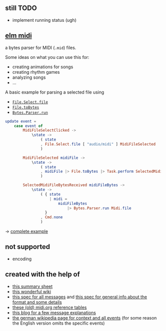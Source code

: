 ## still TODO

  - implement running status (ugh)

## [elm midi](https://dark.elm.dmy.fr/packages/lue-bird/elm-midi/latest/)

a bytes parser for MIDI (`.mid`) files.

Some ideas on what you can use this for:
  - creating animations for songs
  - creating rhythm games
  - analyzing songs
  - ...

A basic example for parsing a selected file using
  - [`File.Select.file`](https://dark.elm.dmy.fr/packages/elm/file/latest/File-Select#file)
  - [`File.toBytes`](https://dark.elm.dmy.fr/packages/elm/file/latest/File#toBytes)
  - [`Bytes.Parser.run`](https://dark.elm.dmy.fr/packages/zwilias/elm-bytes-parser/latest/Bytes-Parser#run)

```elm
update event =
    case event of
        MidiFileSelectClicked ->
            \state ->
                ( state
                , File.Select.file [ "audio/midi" ] MidiFileSelected
                )

        MidiFileSelected midiFile ->
            \state ->
                ( state
                , midiFile |> File.toBytes |> Task.perform SelectedMidiFileBytesReceived
                )

        SelectedMidiFileBytesReceived midiFileBytes ->
            \state ->
                ( { state
                    | midi =
                        midiFileBytes
                            |> Bytes.Parser.run Midi.file
                  }
                , Cmd.none
                )
```
→ [complete example](https://github.com/lue-bird/elm-midi/tree/master/example)

## not supported

- encoding

## created with the help of

  - [this summary sheet](https://www.music.mcgill.ca/~ich/classes/mumt306/StandardMIDIfileformat.html)
  - [this wonderful wiki](https://www.recordingblogs.com/wiki/musical-instrument-digital-interface-midi)
  - [this spec for all messages](http://midi.teragonaudio.com/tech/midispec.htm) and [this spec for general info about the format and some details](http://midi.teragonaudio.com/tech/midifile.htm)
  - [these (old) midi.org reference tables](https://www.midi.org/specifications-old/category/reference-tables)
  - [this blog for a few message explanations](https://web.archive.org/web/20090117232701/http://eamusic.dartmouth.edu/~wowem/hardware/midi.html)
  - [the german wikipedia page for context and all events](https://de.wikipedia.org/wiki/MIDI) (for some reason the English version omits the specific events)
